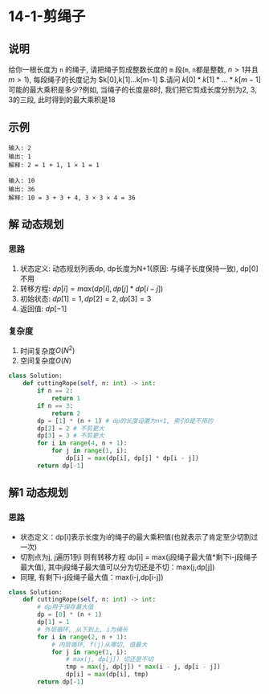 # 14-1-剪绳子

## 说明

给你一根长度为 `n` 的绳子, 请把绳子剪成整数长度的 `m` 段(`m`, `n`都是整数, $n>1$并且$m>1$), 每段绳子的长度记为 $k[0],k[1]...k[m-1] $.请问 $k[0]*k[1]*...*k[m-1]$ 可能的最大乘积是多少?例如, 当绳子的长度是8时, 我们把它剪成长度分别为2, 3, 3的三段, 此时得到的最大乘积是18

## 示例
```
输入: 2
输出: 1
解释: 2 = 1 + 1, 1 × 1 = 1

输入: 10
输出: 36
解释: 10 = 3 + 3 + 4, 3 × 3 × 4 = 36
```

## 解 动态规划

### 思路
1. 状态定义: 动态规划列表dp, dp长度为N+1(原因: 与绳子长度保持一致), dp[0]不用
2. 转移方程: $dp[i] = max(dp[i], dp[j] * dp[i - j])$
3. 初始状态: $dp[1] = 1, dp[2] = 2, dp[3] = 3$
4. 返回值: $dp[-1]$

### 复杂度
1. 时间复杂度$O(N^2)$
2. 空间复杂度$O(N)$

```python
class Solution:
    def cuttingRope(self, n: int) -> int:
        if n == 2:
            return 1
        if n == 3:
            return 2
        dp = [1] * (n + 1) # dp的长度设置为n+1, 索引0是不用的
        dp[2] = 2 # 不剪更大
        dp[3] = 3 # 不剪更大
        for i in range(4, n + 1):
            for j in range(1, i):
                dp[i] = max(dp[i], dp[j] * dp[i - j])
        return dp[-1]
```

## 解1 动态规划

### 思路
- 状态定义：dp[i]表示长度为i的绳子的最大乘积值(也就表示了肯定至少切割过一次)
- 切割点为j, j遍历1到i 则有转移方程 dp[i] = max(j段绳子最大值*剩下i-j段绳子最大值), 其中j段绳子最大值可以分为切还是不切：max(j,dp[j])
- 同理, 有剩下i-j段绳子最大值：max(i-j,dp[i-j])

```python
class Solution:
    def cuttingRope(self, n: int) -> int:
        # dp用于保存最大值
        dp = [0] * (n + 1)
        dp[1] = 1
        # 外层循环, 从下到上, i为绳长
        for i in range(2, n + 1):
            # 内层循环, f(j)从哪切, 值最大
            for j in range(1, i):
                # max(j, dp[j]) 切还是不切
                tmp = max(j, dp[j]) * max(i - j, dp[i - j])
                dp[i] = max(dp[i], tmp)
        return dp[-1]
```